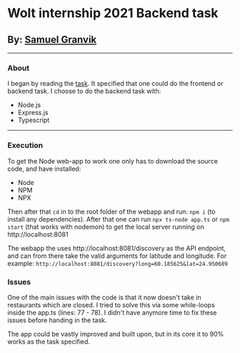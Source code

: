 # Wolt internship 2021 Backend task

## By: [Samuel Granvik](https://github.com/krullmizter)

---

### About

I began by reading the [task](https://github.com/woltapp/summer2021-internship). It specified that one could do the frontend or backend task. I choose to do the backend task with:

* Node.js
* Express.js
* Typescript

---

### Execution
To get the Node web-app to work one only has to download the source code, and have installed:

* Node
* NPM
* NPX

Then after that `cd` in to the root folder of the webapp and run: `npm i` (to install any dependencies). After that one can run `npx ts-node app.ts` or `npm start` (that works with nodemon) to get the local server running on http://localhost:8081

The webapp the uses http://localhost:8081/discovery as the API endpoint, and can from there take the valid arguments for latitude and longitude. 
For example: `http://localhost:8081/discovery?long=60.185625&lat=24.950689`


### Issues
One of the main issues with the code is that it now doesn't take in restaurants which are closed. I tried to solve this via some while-loops inside the app.ts (lines: 77 - 78). I didn't have anymore time to fix these issues before handing in the task.

The app could be vastly improved and built upon, but in its core it to 90% works as the task specified.